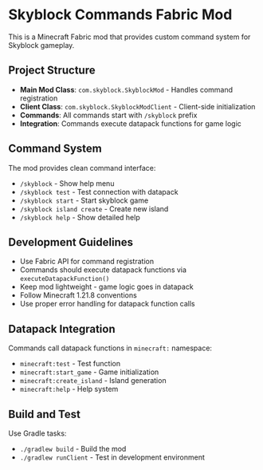 <!-- Use this file to provide workspace-specific custom instructions to Copilot. For more details, visit https://code.visualstudio.com/docs/copilot/copilot-customization#_use-a-githubcopilotinstructionsmd-file -->

# Skyblock Commands Fabric Mod

This is a Minecraft Fabric mod that provides custom command system for Skyblock gameplay.

## Project Structure

- **Main Mod Class**: `com.skyblock.SkyblockMod` - Handles command registration
- **Client Class**: `com.skyblock.SkyblockModClient` - Client-side initialization
- **Commands**: All commands start with `/skyblock` prefix
- **Integration**: Commands execute datapack functions for game logic

## Command System

The mod provides clean command interface:
- `/skyblock` - Show help menu
- `/skyblock test` - Test connection with datapack
- `/skyblock start` - Start skyblock game
- `/skyblock island create` - Create new island
- `/skyblock help` - Show detailed help

## Development Guidelines

- Use Fabric API for command registration
- Commands should execute datapack functions via `executeDatapackFunction()`
- Keep mod lightweight - game logic goes in datapack
- Follow Minecraft 1.21.8 conventions
- Use proper error handling for datapack function calls

## Datapack Integration

Commands call datapack functions in `minecraft:` namespace:
- `minecraft:test` - Test function
- `minecraft:start_game` - Game initialization
- `minecraft:create_island` - Island generation
- `minecraft:help` - Help system

## Build and Test

Use Gradle tasks:
- `./gradlew build` - Build the mod
- `./gradlew runClient` - Test in development environment
